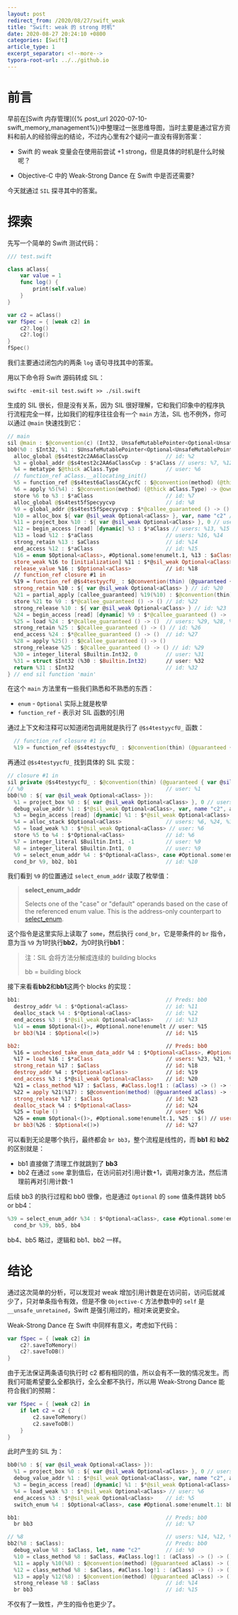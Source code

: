 ```yaml
---
layout: post
redirect_from: /2020/08/27/swift_weak
title: "Swift: weak 的 strong 时机"
date: 2020-08-27 20:24:10 +0800
categories: [Swift]
article_type: 1
excerpt_separator: <!--more-->
typora-root-url: ../../github.io
---
```


# 前言

早前在[Swift 内存管理]({% post_url 2020-07-10-swift_memory_management%})中整理过一张思维导图，当时主要是通过官方资料和前人的经验得出的结论，不过内心里有2个疑问一直没有得到答案：

- Swift 的 weak 变量会在使用前尝试 +1 strong，但是具体的时机是什么时候呢？

- Objective-C 中的 Weak-Strong Dance 在 Swift 中是否还需要?

今天就通过 `SIL` 探寻其中的答案。

<!--more-->

# 探索

先写一个简单的 Swift 测试代码：

```swift
/// test.swift

class aClass{
    var value = 1
    func log() {
        print(self.value)
    }
}

var c2 = aClass()
var fSpec = { [weak c2] in
    c2?.log()
    c2?.log()
}
fSpec()
```

我们主要通过闭包内的两条 `log` 语句寻找其中的答案。

用以下命令将 Swift 源码转成 SIL：

```shell
swiftc -emit-sil test.swift >> ./sil.swift
```

生成的 SIL 很长，但是没有关系，因为 SIL 很好理解，它和我们印象中的程序执行流程完全一样，比如我们的程序往往会有一个 `main` 方法，SIL 也不例外，你可以通过 `@main` 快速找到它：

```swift
// main
sil @main : $@convention(c) (Int32, UnsafeMutablePointer<Optional<UnsafeMutablePointer<Int8>>>) -> Int32 {
bb0(%0 : $Int32, %1 : $UnsafeMutablePointer<Optional<UnsafeMutablePointer<Int8>>>):
  alloc_global @$s4test2c2AA6aClassCvp            // id: %2
  %3 = global_addr @$s4test2c2AA6aClassCvp : $*aClass // users: %7, %12
  %4 = metatype $@thick aClass.Type               // user: %6
  // function_ref aClass.__allocating_init()
  %5 = function_ref @$s4test6aClassCACycfC : $@convention(method) (@thick aClass.Type) -> @owned aClass // user: %6
  %6 = apply %5(%4) : $@convention(method) (@thick aClass.Type) -> @owned aClass // user: %7
  store %6 to %3 : $*aClass                       // id: %7
  alloc_global @$s4test5fSpecyycvp                // id: %8
  %9 = global_addr @$s4test5fSpecyycvp : $*@callee_guaranteed () -> () // users: %22, %24
  %10 = alloc_box ${ var @sil_weak Optional<aClass> }, var, name "c2" // users: %23, %21, %20, %11
  %11 = project_box %10 : ${ var @sil_weak Optional<aClass> }, 0 // user: %17
  %12 = begin_access [read] [dynamic] %3 : $*aClass // users: %13, %15
  %13 = load %12 : $*aClass                       // users: %16, %14
  strong_retain %13 : $aClass                     // id: %14
  end_access %12 : $*aClass                       // id: %15
  %16 = enum $Optional<aClass>, #Optional.some!enumelt.1, %13 : $aClass // users: %18, %17
  store_weak %16 to [initialization] %11 : $*@sil_weak Optional<aClass> // id: %17
  release_value %16 : $Optional<aClass>           // id: %18
  // function_ref closure #1 in 
  %19 = function_ref @$s4testyycfU_ : $@convention(thin) (@guaranteed { var @sil_weak Optional<aClass> }) -> () // user: %21
  strong_retain %10 : ${ var @sil_weak Optional<aClass> } // id: %20
  %21 = partial_apply [callee_guaranteed] %19(%10) : $@convention(thin) (@guaranteed { var @sil_weak Optional<aClass> }) -> () // user: %22
  store %21 to %9 : $*@callee_guaranteed () -> () // id: %22
  strong_release %10 : ${ var @sil_weak Optional<aClass> } // id: %23
  %24 = begin_access [read] [dynamic] %9 : $*@callee_guaranteed () -> () // users: %25, %27
  %25 = load %24 : $*@callee_guaranteed () -> ()  // users: %29, %28, %26
  strong_retain %25 : $@callee_guaranteed () -> () // id: %26
  end_access %24 : $*@callee_guaranteed () -> ()  // id: %27
  %28 = apply %25() : $@callee_guaranteed () -> ()
  strong_release %25 : $@callee_guaranteed () -> () // id: %29
  %30 = integer_literal $Builtin.Int32, 0         // user: %31
  %31 = struct $Int32 (%30 : $Builtin.Int32)      // user: %32
  return %31 : $Int32                             // id: %32
} // end sil function 'main'
```

在这个 `main` 方法里有一些我们熟悉和不熟悉的东西：

- `enum` - `Optional` 实际上就是枚举
- `function_ref` - 表示对 SIL 函数的引用

通过上下文和注释可以知道闭包调用就是执行了 `@$s4testyycfU_` 函数：

```swift
  // function_ref closure #1 in 
  %19 = function_ref @$s4testyycfU_ : $@convention(thin) (@guaranteed { var @sil_weak Optional<aClass> }) -> () // user: %21
```

再通过 `@$s4testyycfU_` 找到具体的 SIL 实现：

```swift
// closure #1 in 
sil private @$s4testyycfU_ : $@convention(thin) (@guaranteed { var @sil_weak Optional<aClass> }) -> () {
// %0                                             // user: %1
bb0(%0 : ${ var @sil_weak Optional<aClass> }):
  %1 = project_box %0 : ${ var @sil_weak Optional<aClass> }, 0 // users: %33, %30, %3, %2
  debug_value_addr %1 : $*@sil_weak Optional<aClass>, var, name "c2", argno 1 // id: %2
  %3 = begin_access [read] [dynamic] %1 : $*@sil_weak Optional<aClass> // users: %20, %13, %5
  %4 = alloc_stack $Optional<aClass>              // users: %6, %24, %19, %16, %12, %11, %9
  %5 = load_weak %3 : $*@sil_weak Optional<aClass> // user: %6
  store %5 to %4 : $*Optional<aClass>             // id: %6
  %7 = integer_literal $Builtin.Int1, -1          // user: %9
  %8 = integer_literal $Builtin.Int1, 0           // user: %9
  %9 = select_enum_addr %4 : $*Optional<aClass>, case #Optional.some!enumelt.1: %7, default %8 : $Builtin.Int1 // user: %10
  cond_br %9, bb2, bb1                            // id: %10
```

我们看到 `%9` 的位置通过 `select_enum_addr` 读取了枚举值：

> **select_enum_addr**
>
> Selects one of the "case" or "default" operands based on the case of the referenced enum value. This is the address-only counterpart to [select_enum](https://github.com/apple/swift/blob/master/docs/SIL.rst#select-enum).

这个指令是这里实际上读取了 `some`，然后执行 `cond_br`，它是带条件的 `br` 指令，意为当 `%9` 为1时执行**bb2**，为0时执行**bb1**：

> 注：SIL 会将方法分解成连续的 building blocks
>
> bb = building block

接下来看看**bb2**和**bb1**这两个 blocks 的实现：

```swift
bb1:                                              // Preds: bb0
  destroy_addr %4 : $*Optional<aClass>            // id: %11
  dealloc_stack %4 : $*Optional<aClass>           // id: %12
  end_access %3 : $*@sil_weak Optional<aClass>    // id: %13
  %14 = enum $Optional<()>, #Optional.none!enumelt // user: %15
  br bb3(%14 : $Optional<()>)                     // id: %15

bb2:                                              // Preds: bb0
  %16 = unchecked_take_enum_data_addr %4 : $*Optional<aClass>, #Optional.some!enumelt.1 // user: %17
  %17 = load %16 : $*aClass                       // users: %23, %21, %22, %18
  strong_retain %17 : $aClass                     // id: %18
  destroy_addr %4 : $*Optional<aClass>            // id: %19
  end_access %3 : $*@sil_weak Optional<aClass>    // id: %20
  %21 = class_method %17 : $aClass, #aClass.log!1 : (aClass) -> () -> (), $@convention(method) (@guaranteed aClass) -> () // user: %22
  %22 = apply %21(%17) : $@convention(method) (@guaranteed aClass) -> ()
  strong_release %17 : $aClass                    // id: %23
  dealloc_stack %4 : $*Optional<aClass>           // id: %24
  %25 = tuple ()                                  // user: %26
  %26 = enum $Optional<()>, #Optional.some!enumelt.1, %25 : $() // user: %27
  br bb3(%26 : $Optional<()>)                     // id: %27
```

可以看到无论是哪个执行，最终都会 `br bb3`，整个流程是线性的，而 **bb1** 和 **bb2** 的区别就是：

- bb1 直接做了清理工作就跳到了 **bb3**
- bb2 在通过 `some` 拿到值后，在访问前对引用计数+1，调用对象方法，然后清理前再对引用计数-1

后续 bb3 的执行过程和 bb0 很像，也是通过 `Optional` 的 `some` 值条件跳转 bb5 or bb4：

```swift
%39 = select_enum_addr %34 : $*Optional<aClass>, case #Optional.some!enumelt.1: %37, default %38 : $Builtin.Int1 // user: %40
  cond_br %39, bb5, bb4
```

bb4、bb5 略过，逻辑和 bb1、bb2 一样。

# 结论

通过这次简单的分析，可以发现对 weak 增加引用计数是在访问前，访问后就减少了，只对单条指令有效，但是不像 `Objective-C` 方法参数中的 `self` 是 `__unsafe_unretained`，Swift 是强引用过的，相对来说更安全。

Weak-Strong Dance 在 Swift 中同样有意义，考虑如下代码：

```swift
var fSpec = { [weak c2] in
    c2?.saveToMemory()
    c2?.saveToDB()
}
```

由于无法保证两条语句执行时 c2 都有相同的值，所以会有不一致的情况发生。而我们可能希望要么全都执行，全么全都不执行，所以用 Weak-Strong Dance 能符合我们的预期：

```swift
var fSpec = { [weak c2] in
    if let c2 = c2 {
        c2.saveToMemory()
        c2.saveToDB()
    }
}
```

此时产生的 SIL 为：

```swift
bb0(%0 : ${ var @sil_weak Optional<aClass> }):
  %1 = project_box %0 : ${ var @sil_weak Optional<aClass> }, 0 // users: %3, %2
  debug_value_addr %1 : $*@sil_weak Optional<aClass>, var, name "c2", argno 1 // id: %2
  %3 = begin_access [read] [dynamic] %1 : $*@sil_weak Optional<aClass> // users: %5, %4
  %4 = load_weak %3 : $*@sil_weak Optional<aClass> // user: %6
  end_access %3 : $*@sil_weak Optional<aClass>    // id: %5
  switch_enum %4 : $Optional<aClass>, case #Optional.some!enumelt.1: bb2, case #Optional.none!enumelt: bb1 // id: %6

bb1:                                              // Preds: bb0
  br bb3                                          // id: %7

// %8                                             // users: %14, %12, %13, %10, %11, %9
bb2(%8 : $aClass):                                // Preds: bb0
  debug_value %8 : $aClass, let, name "c2"        // id: %9
  %10 = class_method %8 : $aClass, #aClass.log!1 : (aClass) -> () -> (), $@convention(method) (@guaranteed aClass) -> () // user: %11
  %11 = apply %10(%8) : $@convention(method) (@guaranteed aClass) -> ()
  %12 = class_method %8 : $aClass, #aClass.log!1 : (aClass) -> () -> (), $@convention(method) (@guaranteed aClass) -> () // user: %13
  %13 = apply %12(%8) : $@convention(method) (@guaranteed aClass) -> ()
  strong_release %8 : $aClass                     // id: %14
  br bb3                                          // id: %15
```

不仅有了一致性，产生的指令也更少了。